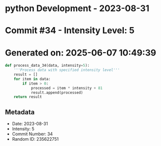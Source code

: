 ﻿# python Development - 2023-08-31
# Commit #34 - Intensity Level: 5
# Generated on: 2025-06-07 10:49:39
```python
def process_data_34(data, intensity=5):
    '''Process data with specified intensity level'''
    result = []
    for item in data:
        if item > 0:
            processed = item * intensity + 81
            result.append(processed)
    return result
```
## Metadata
- Date: 2023-08-31
- Intensity: 5
- Commit Number: 34
- Random ID: 235622751
